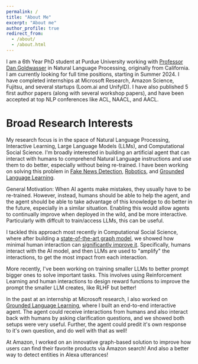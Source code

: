 ```yaml
---
permalink: /
title: "About Me"
excerpt: "About me"
author_profile: true
redirect_from: 
  - /about/
  - /about.html
---
```


I am a 6th Year PhD student at Purdue University working with [Professor Dan Goldwasser](https://www.cs.purdue.edu/homes/dgoldwas/) in Natural Language Processing, originally from California. I am currently looking for full time positions, starting in Summer 2024. I have completed internships at Microsoft Research, Amazon Science, Fujitsu, and several startups (Loom.ai and UnifyID). I have also published 5 first author papers (along with several workshop papers), and have been accepted at top NLP conferences like ACL, NAACL, and AACL.

Broad Research Interests
======

My research focus is in the space of Natural Language Processing, Interactive Learning, Large Language Models (LLMs), and Computational Social Science. I'm broadly interested in building an artificial agent that can interact with humans to comprehend Natural Language instructions and use them to do better, especially without being re-trained. I have been working on solving this problem in [Fake News Detection](https://arxiv.org/abs/2309.07384), [Robotics](https://aclanthology.org/N19-1195.pdf), and [Grounded Language Learning](https://arxiv.org/abs/2304.10750). 

General Motivation: When AI agents make mistakes, they usually have to be re-trained. However, instead, humans should be able to help the agent, and the agent should be able to take advantage of this knowledge to do better in the future, especially in a similar situation. Enabling this would allow agents to continually improve when deployed in the wild, and be more interactive. Particularly with diffcult to train/access LLMs, this can be useful.

I tackled this approach most recently in Computational Social Science, where after building a [state-of-the-art graph model](https://aclanthology.org/2022.acl-long.97/), we showed how minimal human interaction can [significantly improve it](https://arxiv.org/abs/2309.07384). Specifically, humans interact with the AI model, and then LLMs are used to "amplify" the interactions, to get the most impact from each interaction. 

More recently, I've been working on training smaller LLMs to better prompt bigger ones to solve important tasks. This involves using Reinforcement Learning and human interactions to design reward functions to improve the prompt the smaller LLM creates, like RLHF but better! 

In the past at an internship at Microsoft research, I also worked on [Grounded Language Learning](https://arxiv.org/abs/2304.10750), where I built an end-to-end interactive agent. The agent could receive interactions from humans and also interact back with humans by asking clarification questions, and we showed both setups were very useful. Further, the agent could predit it's own response to it's own question, and do well with that as well!

At Amazon, I worked on an innovative graph-based solution to improve how users can find their favorite products via Amazon search! And also a better way to detect entities in Alexa utterances!
